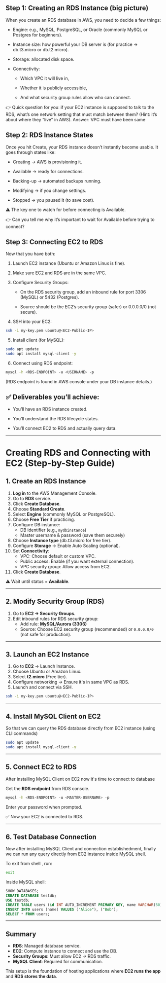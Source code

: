 ## Step 1: Creating an RDS Instance (big picture)

When you create an RDS database in AWS, you need to decide a few things:

- Engine: e.g., MySQL, PostgreSQL, or Oracle (commonly MySQL or Postgres for beginners).

- Instance size: how powerful your DB server is (for practice → db.t3.micro or db.t2.micro).

- Storage: allocated disk space.

- Connectivity:

    - Which VPC it will live in,

    - Whether it is publicly accessible,

    - And what security group rules allow who can connect.

👉 Quick question for you: if your EC2 instance is supposed to talk to the RDS, what’s one network setting that must match between them? (Hint: it’s about where they “live” in AWS).
Answer: VPC must have been same

## Step 2: RDS Instance States

Once you hit Create, your RDS instance doesn’t instantly become usable. It goes through states like:

- Creating → AWS is provisioning it.

- Available → ready for connections.

- Backing-up → automated backups running.

- Modifying → if you change settings.

- Stopped → you paused it (to save cost).

⚠️ The key one to watch for before connecting is Available.

👉 Can you tell me why it’s important to wait for Available before trying to connect?

## Step 3: Connecting EC2 to RDS

Now that you have both:

1. Launch EC2 instance (Ubuntu or Amazon Linux is fine).

2. Make sure EC2 and RDS are in the same VPC.

3. Configure Security Groups:

    - On the RDS security group, add an inbound rule for port 3306 (MySQL) or 5432 (Postgres).

    - Source should be the EC2’s security group (safer) or 0.0.0.0/0 (not secure).

4. SSH into your EC2:

```bash
ssh -i my-key.pem ubuntu@<EC2-Public-IP>
```

5. Install client (for MySQL):

```bash
sudo apt update
sudo apt install mysql-client -y
```

6. Connect using RDS endpoint:

```bash
mysql -h <RDS-ENDPOINT> -u <USERNAME> -p
```

(RDS endpoint is found in AWS console under your DB instance details.)

## ✅ Deliverables you’ll achieve:

- You’ll have an RDS instance created.

- You’ll understand the RDS lifecycle states.

- You’ll connect EC2 to RDS and actually query data.

---


# Creating RDS and Connecting with EC2 (Step-by-Step Guide)

## 1. Create an RDS Instance
1. **Log in** to the AWS Management Console.
2. Go to **RDS** service.
3. Click **Create Database**.
4. Choose **Standard Create**.
5. Select **Engine** (commonly MySQL or PostgreSQL).
6. Choose **Free Tier** if practicing.
7. Configure DB instance:
   - DB identifier (e.g., `mydbinstance`)
   - Master username & password (save them securely)
8. Choose **Instance type** (db.t3.micro for free tier).
9. Configure **Storage** → Enable Auto Scaling (optional).
10. Set **Connectivity**:
    - VPC: Choose default or custom VPC.
    - Public access: Enable (if you want external connection).
    - VPC security group: Allow access from EC2.
11. Click **Create Database**.

⚠️ Wait until status = **Available**.

---

## 2. Modify Security Group (RDS)
1. Go to **EC2 → Security Groups**.
2. Edit inbound rules for RDS security group:
   - Add rule: **MySQL/Aurora (3306)**
   - Source: Choose EC2 security group (recommended) or `0.0.0.0/0` (not safe for production).

---

## 3. Launch an EC2 Instance
1. Go to **EC2** → Launch Instance.
2. Choose Ubuntu or Amazon Linux.
3. Select **t2.micro** (Free tier).
4. Configure networking → Ensure it's in same VPC as RDS.
5. Launch and connect via SSH.

```bash
ssh -i my-key.pem ubuntu@<EC2-Public-IP>
```

---

## 4. Install MySQL Client on EC2

So that we can query the RDS database directly from EC2 instance (using CLI commands)

```bash
sudo apt update
sudo apt install mysql-client -y
```

---

## 5. Connect EC2 to RDS

After installing MySQL Client on EC2 now it's time to connect to database

Get the **RDS endpoint** from RDS console.

```bash
mysql -h <RDS-ENDPOINT> -u <MASTER-USERNAME> -p
```
Enter your password when prompted.

✅ Now your EC2 is connected to RDS.

---

## 6. Test Database Connection

Now after installing MySQL Client and connection establishedment, finally we can run any query directly from EC2 instance inside MySQL shell.

To exit from shell , run:

```bash
exit
```

Inside MySQL shell:
```sql
SHOW DATABASES;
CREATE DATABASE testdb;
USE testdb;
CREATE TABLE users (id INT AUTO_INCREMENT PRIMARY KEY, name VARCHAR(50));
INSERT INTO users (name) VALUES ("Alice"), ("Bob");
SELECT * FROM users;
```

---

## Summary
- **RDS**: Managed database service.
- **EC2**: Compute instance to connect and use the DB.
- **Security Groups**: Must allow EC2 → RDS traffic.
- **MySQL Client**: Required for communication.

This setup is the foundation of hosting applications where **EC2 runs the app** and **RDS stores the data**.
